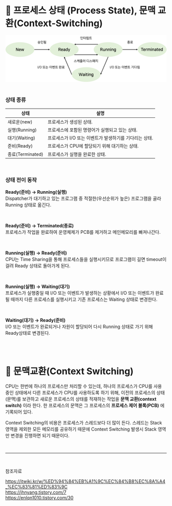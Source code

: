 # 📝 프로세스 상태 (Process State), 문맥 교환(Context-Switching)

<div align='center'>
<img width="600" src="./img/process-state.png"  />
</div>

<br>

### 상태 종류

| 상태             | 설명                                                   |
| ---------------- | ------------------------------------------------------ |
| 새로운(new)      | 프로세스가 생성된 상태.                                |
| 실행(Running)    | 프로세스에 포함된 명령어가 실행되고 있는 상태.         |
| 대기(Waiting)    | 프로세스가 I/O 또는 이벤트가 발생하기를 기다리는 상태. |
| 준비(Ready)      | 프로세스가 CPU에 할당되기 위해 대기하는 상태.          |
| 종료(Terminated) | 프로세스가 실행을 완료한 상태.                         |

<br>

### 상태 전이 동작

**Ready(준비) -> Running(실행)**<br>
Dispatcher가 대기하고 있는 프로그램 중 적절한(우선순위가 높은) 프로그램을 골라 Running 상태로 옮긴다.

<br>

**Ready(준비) -> Terminated(종료)**<br>
프로세스가 작업을 완료하여 운영체제가 PCB를 제거하고 메인메모리를 빠져나간다.

<br>

**Running(실행) -> Ready(준비)**<br>
CPU는 Time Sharing을 통해 프로세스들을 실행시키므로 프로그램이 길면 timeout이 걸려 Ready 상태로 돌아가게 된다.

<br>

**Running(실행) -> Waiting(대기)**<br>
프로세스가 실행중일 때 I/O 또는 이벤트가 발생하는 상황에서 I/O 또는 이벤트가 완료될 때까지 다른 프로세스를 실행시키고 기존 프로세스는 Waiting 상태로 변경한다.

<br>

**Waiting(대기) -> Ready(준비)**<br>
I/O 또는 이벤트가 완료되거나 자원이 할당되어 다시 Running 상태로 가기 위해 Ready상태로 변경된다.

<br><br>

# 📝 문맥교환(Context Switching)

CPU는 한번에 하나의 프로세스만 처리할 수 있는데, 하나의 프로세스가 CPU를 사용 중인 상태에서 다른 프로세스가 CPU를 사용하도록 하기 위해, 이전의 프로세스의 상태(문맥)를 보관하고 새로운 프로세스의 상태를 적재하는 작업을 **문맥 교환(context switch)** 이라 한다. 한 프로세스의 문맥은 그 프로세스의 **프로세스 제어 블록(PCB)** 에 기록되어 있다.

Context Switching의 비용은 프로세스가 스레드보다 더 많이 든다. 스레드는 Stack 영역을 제외한 모든 메모리를 공유하기 때문에 Context Switching 발생시 Stack 영역만 변경을 진행하면 되기 때문이다.

<br><hr><br>

참조자료

https://itwiki.kr/w/%ED%94%84%EB%A1%9C%EC%84%B8%EC%8A%A4_%EC%83%81%ED%83%9C<br>
https://jhnyang.tistory.com/7<br>
https://enlqn1010.tistory.com/30
